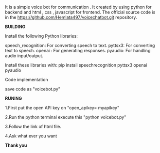 It is a simple voice bot for communication . It created by using python for backend and html , css , javascript for frontend.
The official source code is in the https://github.com/Hemlata497/voicechatbot.git repository.

**BUILDING**

Install the following Python libraries:

speech_recognition: For converting speech to text.
pyttsx3: For converting text to speech.
openai : For generating responses.
pyaudio: For handling audio input/output.

Install these libraries with: pip install speechrecognition pyttsx3 openai pyaudio

Code implementation 

save code as "voicebot.py"

**RUNING**

1.First put the open API key  on "open_apikey= myapikey"

2.Run the python terminal  execute this "python voicebot.py"

3.Follow the link of html file.

4.Ask what ever you want

**Thank you**
